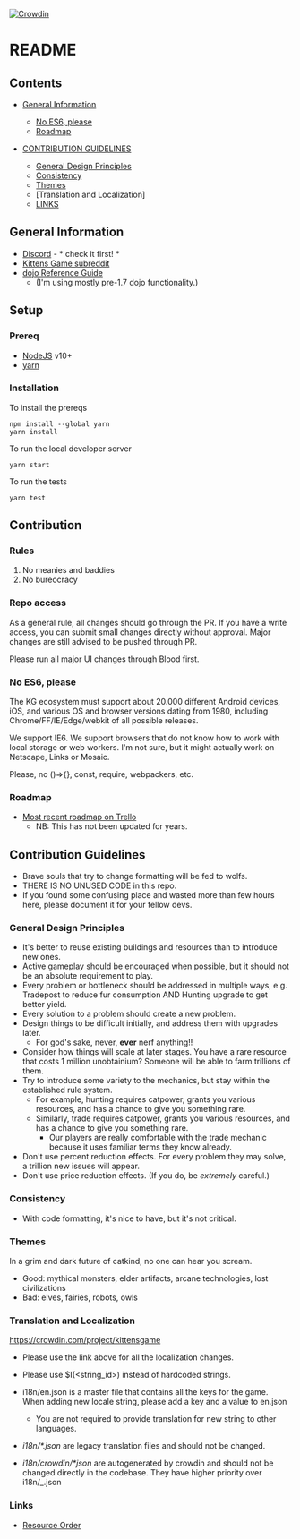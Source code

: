 [![Crowdin](https://badges.crowdin.net/kittensgame/localized.svg)](https://crowdin.com/project/kittensgame)



# README
## Contents
* [General Information](#general-information)
    * [No ES6, please](#no-es6-please)
    * [Roadmap](#roadmap)

* [CONTRIBUTION GUIDELINES](#contribution-guidelines)
    * [General Design Principles](#general-design-principles)
    * [Consistency](#consistency)
    * [Themes](#themes)
    * [Translation and Localization]
    * [LINKS](#links)

## General Information
* [Discord](https://discord.gg/Y8bTG3) - * check it first! *
* [Kittens Game subreddit](https://www.reddit.com/r/kittensgame)
* [dojo Reference Guide](https://dojotoolkit.org/reference-guide/1.7/dojo/index.html)
    * (I'm using mostly pre-1.7 dojo functionality.)


## Setup

### Prereq

* [NodeJS](https://nodejs.org/) v10+
* [yarn](https://classic.yarnpkg.com/en/docs/install/#debian-stable )

### Installation

To install the prereqs
```
npm install --global yarn
yarn install
```

To run the local developer server
```
yarn start
```

To run the tests
```
yarn test
```

## Contribution

### Rules

1. No meanies and baddies
2. No bureocracy

### Repo access

As a general rule, all changes should go through the PR.
If you have a write access, you can submit small changes directly without approval. Major changes are still advised to be pushed through PR.

Please run all major UI changes through Blood first.

### No ES6, please
The KG ecosystem must support about 20.000 different Android devices, iOS, and various OS and browser versions dating from 1980, including Chrome/FF/IE/Edge/webkit of all possible releases.

We support IE6. We support browsers that do not know how to work with local storage or web workers. I'm not sure, but it might actually work on Netscape, Links or Mosaic.

Please, no ()=>{}, const, require, webpackers, etc.

### Roadmap
* [Most recent roadmap on Trello](https://trello.com/b/cecIwqp2/kittens-game-roadmap)
    * NB: This has not been updated for years.

## Contribution Guidelines
* Brave souls that try to change formatting will be fed to wolfs.
* THERE IS NO UNUSED CODE in this repo.
* If you found some confusing place and wasted more than few hours here, please document it for your fellow devs.

### General Design Principles
* It's better to reuse existing buildings and resources than to introduce new ones.
* Active gameplay should be encouraged when possible, but it should not be an absolute requirement to play.
* Every problem or bottleneck should be addressed in multiple ways,
e.g. Tradepost to reduce fur consumption AND Hunting upgrade to get better yield.
* Every solution to a problem should create a new problem.
* Design things to be difficult initially, and address them with upgrades later.
    * For god's sake, never, **ever** nerf anything!!
* Consider how things will scale at later stages. You have a rare resource that costs 1 million unobtainium?
Someone will be able to farm trillions of them.
* Try to introduce some variety to the mechanics, but stay within the established rule system.
    * For example, hunting requires catpower, grants you various resources, and has a chance to give you something rare.
    * Similarly, trade requires catpower, grants you various resources, and has a chance to give you something rare.
        * Our players are really comfortable with the trade mechanic because it uses familiar terms they know already.
* Don't use percent reduction effects. For every problem they may solve, a trillion new issues will appear.
* Don't use price reduction effects. (If you do, be *extremely* careful.)

### Consistency
* With code formatting, it's nice to have, but it's not critical.

### Themes
In a grim and dark future of catkind, no one can hear you scream.

* Good: mythical monsters, elder artifacts, arcane technologies, lost civilizations
* Bad: elves, fairies, robots, owls

### Translation and Localization

https://crowdin.com/project/kittensgame

* Please use the link above for all the localization changes.

* Please use $I(<string_id>) instead of hardcoded strings.
* i18n/en.json is a master file that contains all the keys for the game. When adding new locale string, please add a key and a value to en.json 
    * You are not required to provide translation for new string to other languages.
* _i18n/\*.json_ are legacy translation files and should not be changed.
* _i18n/crowdin/\*json_ are autogenerated by crowdin and should not be changed directly in the codebase. They have higher priority over i18n/_.json

### Links
* [Resource Order](./Resource-Order.md)